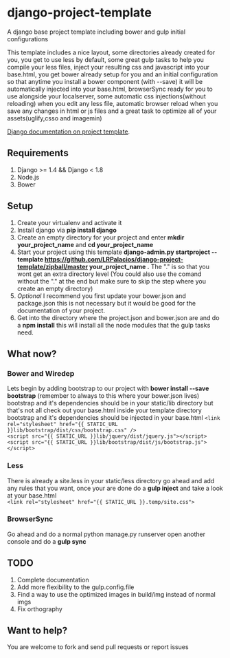 # django-project-template
A django base project template including bower and gulp initial configurations

This template includes a nice layout, some directories already created for you, you get to use less by default, some great gulp tasks to help you compile your less files, inject your resulting css and javascript into your base.html, you get bower already setup for you and an initial configuration so that anytime you install a bower component (with --save) it will be automatically injected into your base.html, browserSync ready for you to use alongside your localserver, some automatic css injections(without reloading) when you edit any less file, automatic browser reload when you save any changes in html or js files and a great task to optimize all of your assets(uglify,csso and imagemin)

[Django documentation on project template](https://docs.djangoproject.com/en/1.8/ref/django-admin/#startproject-projectname-destination).

## Requirements

1. Django >= 1.4 && Django < 1.8
2. Node.js
3. Bower

## Setup

1. Create your virtualenv and activate it
2. Install django via **pip install django**
3. Create an empty directory for your project and enter **mkdir your_project_name** and **cd your_project_name**
4. Start your project using this template **django-admin.py startproject --template https://github.com/LRPalacios/django-project-template/zipball/master your_project_name .** The "." is so that you wont get an extra directory level (You could also use the comand without the "." at the end but make sure to skip the step where you create an empty directory)
5. *Optional* I recommend you first update your bower.json and package.json this is not necessary but it would be good for the documentation of your project.
6. Get into the directory where the project.json and bower.json are and do a **npm install** this will install all the node modules that the gulp tasks need.

## What now?
### Bower and Wiredep
Lets begin by adding bootstrap to our project with **bower install --save bootstrap** (remember to always to this where your bower.json lives) bootstrap and it's dependencies should be in your static/lib directory but that's not all check out your base.html inside your template directory bootstrap and it's dependencies should be injected in your base.html
`<link rel="stylesheet" href="{{ STATIC_URL }}lib/bootstrap/dist/css/bootstrap.css" />`  
`<script src="{{ STATIC_URL }}lib/jquery/dist/jquery.js"></script>`  
`<script src="{{ STATIC_URL }}lib/bootstrap/dist/js/bootstrap.js"></script>`  
### Less
There is already a site.less in your static/less directory go ahead and add any rules that you want, once your are done do a **gulp inject** and take a look at your base.html  
`<link rel="stylesheet" href="{{ STATIC_URL }}.temp/site.css">`
### BrowserSync
Go ahead and do a normal python manage.py runserver open another console and do a **gulp sync**

## TODO
1. Complete documentation
2. Add more flexibility to the gulp.config.file
4. Find a way to use the optimized images in build/img instead of normal imgs
3. Fix orthography

## Want to help?

You are welcome to fork and send pull requests or report issues



